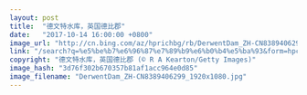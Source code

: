 ```yaml
---
layout: post
title:  "德文特水库，英国德比郡"
date:   "2017-10-14 16:00:00 +0800"
image_url: "http://cn.bing.com/az/hprichbg/rb/DerwentDam_ZH-CN8389406299_1920x1080.jpg"
link: "/search?q=%e5%be%b7%e6%96%87%e7%89%b9%e6%b0%b4%e5%ba%93&form=hpcapt&mkt=zh-cn"
copyright: "德文特水库，英国德比郡 (© R A Kearton/Getty Images)"
image_hash: "3d76f302b670357b81af1acc964e0d85"
image_filename: "DerwentDam_ZH-CN8389406299_1920x1080.jpg"
---
```

